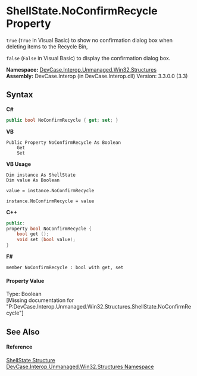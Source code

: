# ShellState.NoConfirmRecycle Property 
 

`true` (`True` in Visual Basic) to show no confirmation dialog box when deleting items to the Recycle Bin, 

`false` (`False` in Visual Basic) to display the confirmation dialog box.

**Namespace:**&nbsp;<a href="N_DevCase_Interop_Unmanaged_Win32_Structures">DevCase.Interop.Unmanaged.Win32.Structures</a><br />**Assembly:**&nbsp;DevCase.Interop (in DevCase.Interop.dll) Version: 3.3.0.0 (3.3)

## Syntax

**C#**<br />
``` C#
public bool NoConfirmRecycle { get; set; }
```

**VB**<br />
``` VB
Public Property NoConfirmRecycle As Boolean
	Get
	Set
```

**VB Usage**<br />
``` VB Usage
Dim instance As ShellState
Dim value As Boolean

value = instance.NoConfirmRecycle

instance.NoConfirmRecycle = value
```

**C++**<br />
``` C++
public:
property bool NoConfirmRecycle {
	bool get ();
	void set (bool value);
}
```

**F#**<br />
``` F#
member NoConfirmRecycle : bool with get, set

```


#### Property Value
Type: Boolean<br />\[Missing <value> documentation for "P:DevCase.Interop.Unmanaged.Win32.Structures.ShellState.NoConfirmRecycle"\]

## See Also


#### Reference
<a href="T_DevCase_Interop_Unmanaged_Win32_Structures_ShellState">ShellState Structure</a><br /><a href="N_DevCase_Interop_Unmanaged_Win32_Structures">DevCase.Interop.Unmanaged.Win32.Structures Namespace</a><br />